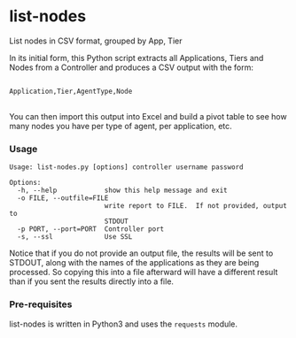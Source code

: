 # list-nodes
List nodes in CSV format, grouped by App, Tier

In its initial form, this Python script extracts all Applications, Tiers and Nodes from a Controller and produces a CSV output with the form:
<pre>
<code>
Application,Tier,AgentType,Node
</code>
</pre>

You can then import this output into Excel and build a pivot table to see how many nodes you have per type of agent, per application, etc.

### Usage
```
Usage: list-nodes.py [options] controller username password

Options:
  -h, --help            show this help message and exit
  -o FILE, --outfile=FILE
                        write report to FILE.  If not provided, output to
                        STDOUT
  -p PORT, --port=PORT  Controller port
  -s, --ssl             Use SSL
```
Notice that if you do not provide an output file, the results will be sent to STDOUT, along with the names of the applications as they are being processed.  So copying this into a file afterward will have a different result than if you sent the results directly into a file.
### Pre-requisites
list-nodes is written in Python3 and uses the <code>requests</code> module.
